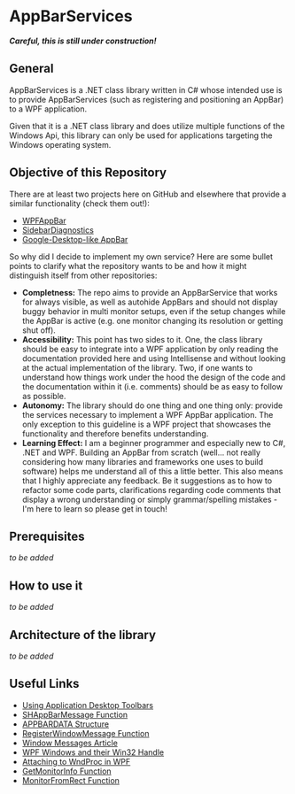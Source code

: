 # **AppBarServices**
_**Careful, this is still under construction!**_

## **General**
AppBarServices is a .NET class library written in C# whose intended use is to provide AppBarServices (such as registering and positioning an AppBar) to a WPF application.

Given that it is a .NET class library and does utilize multiple functions of the Windows Api, this library can only be used for applications targeting the Windows operating system.

## **Objective of this Repository**
There are at least two projects here on GitHub and elsewhere that provide a similar functionality (check them out!):
* [WPFAppBar](https://github.com/PhilipRieck/WpfAppBar)
* [SidebarDiagnostics](https://github.com/ArcadeRenegade/SidebarDiagnostics/blob/master/SidebarDiagnostics/Windows.cs)
* [Google-Desktop-like AppBar](https://www.codeproject.com/Articles/232972/Creating-an-application-like-Google-Desktop-in-WPF)

So why did I decide to implement my own service? Here are some bullet points to clarify what the repository wants to be and how it might distinguish itself from other repositories:
* **Completness:** The repo aims to provide an AppBarService that works for always visible, as well as autohide AppBars and should not display buggy behavior in multi monitor setups, even if the setup changes while the AppBar is active (e.g. one monitor changing its resolution or getting shut off).
* **Accessibility:** This point has two sides to it. One, the class library should be easy to integrate into a WPF application by only reading the documentation provided here and using Intellisense and without looking at the actual implementation of the library. Two, if one wants to understand how things work under the hood the design of the code and the documentation within it (i.e. comments) should be as easy to follow as possible.
* **Autonomy:** The library should do one thing and one thing only: provide the services necessary to implement a WPF AppBar application. The only exception to this guideline is a WPF project that showcases the functionality and therefore benefits understanding.
* **Learning Effect:** I am a beginner programmer and especially new to C#, .NET and WPF. Building an AppBar from scratch (well... not really considering how many libraries and frameworks one uses to build software) helps me understand all of this a little better. This also means that I highly appreciate any feedback. Be it suggestions as to how to refactor some code parts, clarifications regarding code comments that display a wrong understanding or simply grammar/spelling mistakes - I'm here to learn so please get in touch!

## **Prerequisites**
_to be added_

## **How to use it**
_to be added_

## **Architecture of the library**
_to be added_

## **Useful Links**
* [Using Application Desktop Toolbars](https://msdn.microsoft.com/en-us/library/windows/desktop/cc144177%28v=vs.85%29.aspx)
* [SHAppBarMessage Function](https://msdn.microsoft.com/en-us/library/windows/desktop/bb762108(v=vs.85).aspx)
* [APPBARDATA Structure](https://msdn.microsoft.com/en-us/library/windows/desktop/bb773184(v=vs.85).aspx)
* [RegisterWindowMessage Function](https://msdn.microsoft.com/en-us/library/windows/desktop/ms644947(v=vs.85).aspx)
* [Window Messages Article](https://msdn.microsoft.com/en-us/library/windows/desktop/ff381405(v=vs.85).aspx)
* [WPF Windows and their Win32 Handle](http://www.abhisheksur.com/2010/12/win32-handle-hwnd-wpf-objects-note.html)
* [Attaching to WndProc in WPF](http://blog.andreweichacker.com/2010/02/attaching-to-wndproc-in-wpf/)
* [GetMonitorInfo Function](https://msdn.microsoft.com/de-de/library/windows/desktop/dd144901(v=vs.85).aspx)
* [MonitorFromRect Function](https://msdn.microsoft.com/de-de/library/windows/desktop/dd145063(v=vs.85).aspx)